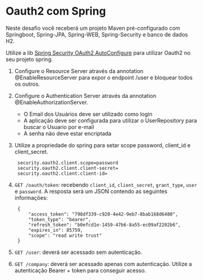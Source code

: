 # Oauth2 com Spring

Neste desafio você receberá um projeto Maven pré-configurado com Springboot, Spring-JPA, Spring-WEB, Spring-Security e banco de dados H2.

Utilize a lib [Spring Security OAuth2 AutoConfigure](https://mvnrepository.com/artifact/org.springframework.security.oauth.boot/spring-security-oauth2-autoconfigure/2.1.6.RELEASE) para utilizar Oauth2 no seu projeto spring.

1. Configure o Resource Server através da annotation @EnableResourceServer para expor o endpoint /user e bloquear todos os outros.

2. Configure o Authentication Server através da annotation @EnableAuthorizationServer.

    - O Email dos Usuários deve ser utilizado como login
    - A aplicação deve ser configurada para utilizar o UserRepository para buscar o Usuario por e-mail
    - A senha não deve estar encriptada

3. Utilize a propriedade do spring para setar scope password, client_id e client_secret.

        security.oauth2.client.scope=password
        security.oauth2.client.client-secret=
        security.oauth2.client.client-id=

4. `GET /oauth/token`: recebendo `client_id`, `client_secret`, `grant_type`, `user` e `password`. A resposta será um JSON contendo as seguintes informações:

        {
            "access_token": "798df339-c920-4e42-9eb7-8bab168d6480",
            "token_type": "bearer",
            "refresh_token": "b0efcd1e-1459-47b6-8a55-ec09af2202b6",
            "expires_in": 85759,
            "scope": "read write trust"
        }

5. `GET /user`: deverá ser acessado sem autenticação.

6. `GET /company`: deverá ser acessado apenas com autenticação. Utilize a autenticação Bearer + token para conseguir acesso.
